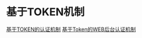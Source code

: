 # 基于TOKEN机制

[基于TOKEN的认证机制](http://blog.nsfocus.net/token-authentication/)
[基于Token的WEB后台认证机制](https://www.cnblogs.com/xiekeli/p/5607107.html)